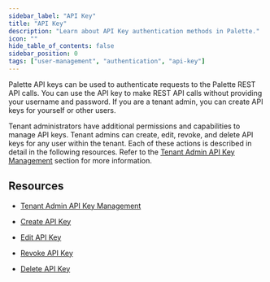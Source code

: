 ```yaml
---
sidebar_label: "API Key"
title: "API Key"
description: "Learn about API Key authentication methods in Palette."
icon: ""
hide_table_of_contents: false
sidebar_position: 0
tags: ["user-management", "authentication", "api-key"]
---
```


Palette API keys can be used to authenticate requests to the Palette REST API calls. You can use the API key to make REST API calls without providing your username and password. If you are a tenant admin, you can create API keys for yourself or other users.

Tenant administrators have additional permissions and capabilities to manage API keys. Tenant admins can create, edit, revoke, and delete API keys for any user within the tenant. Each of these actions is described in detail in the following resources. Refer to the [Tenant Admin API Key Management](../../../tenant-settings/api-key-management.md) section for more information.



## Resources

- [Tenant Admin API Key Management](../../../tenant-settings/api-key-management.md)

- [Create API Key](create-api-key.md)

- [Edit API Key](modify-api-key.md)

- [Revoke API Key](revoke-api-key.md)

- [Delete API Key](delete-api-key.md)